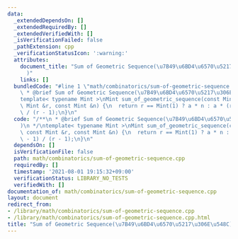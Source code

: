 ```yaml
---
data:
  _extendedDependsOn: []
  _extendedRequiredBy: []
  _extendedVerifiedWith: []
  _isVerificationFailed: false
  _pathExtension: cpp
  _verificationStatusIcon: ':warning:'
  attributes:
    document_title: "Sum of Geometric Sequence(\u7B49\u6BD4\u6570\u5217\u306E\u548C\
      )"
    links: []
  bundledCode: "#line 1 \"math/combinatorics/sum-of-geometric-sequence.cpp\"\n/**\n\
    \ * @brief Sum of Geometric Sequence(\u7B49\u6BD4\u6570\u5217\u306E\u548C)\n */\n\
    template< typename Mint >\nMint sum_of_geometric_sequence(const Mint &a, const\
    \ Mint &r, const Mint &n) {\n  return r == Mint(1) ? a * n : a * (r.pow(n) - 1)\
    \ / (r - 1);\n}\n"
  code: "/**\n * @brief Sum of Geometric Sequence(\u7B49\u6BD4\u6570\u5217\u306E\u548C\
    )\n */\ntemplate< typename Mint >\nMint sum_of_geometric_sequence(const Mint &a,\
    \ const Mint &r, const Mint &n) {\n  return r == Mint(1) ? a * n : a * (r.pow(n)\
    \ - 1) / (r - 1);\n}\n"
  dependsOn: []
  isVerificationFile: false
  path: math/combinatorics/sum-of-geometric-sequence.cpp
  requiredBy: []
  timestamp: '2021-08-01 19:15:32+09:00'
  verificationStatus: LIBRARY_NO_TESTS
  verifiedWith: []
documentation_of: math/combinatorics/sum-of-geometric-sequence.cpp
layout: document
redirect_from:
- /library/math/combinatorics/sum-of-geometric-sequence.cpp
- /library/math/combinatorics/sum-of-geometric-sequence.cpp.html
title: "Sum of Geometric Sequence(\u7B49\u6BD4\u6570\u5217\u306E\u548C)"
---
```

